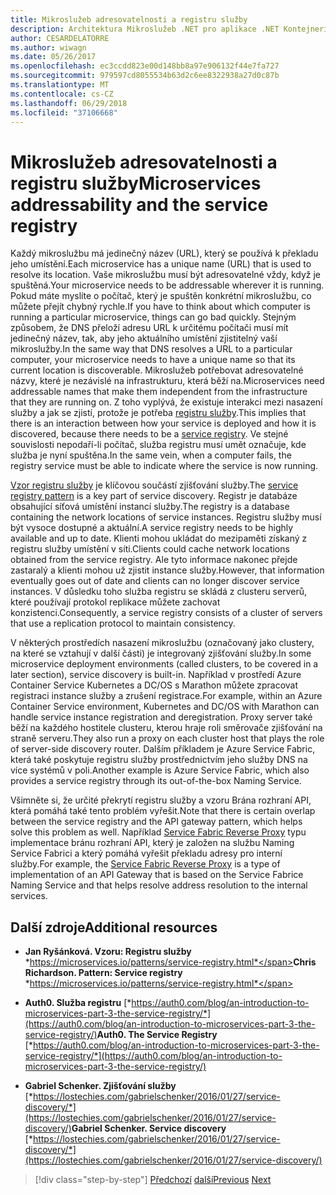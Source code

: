 ```yaml
---
title: Mikroslužeb adresovatelnosti a registru služby
description: Architektura Mikroslužeb .NET pro aplikace .NET Kontejnerizované | Mikroslužeb adresovatelnosti a registru služby
author: CESARDELATORRE
ms.author: wiwagn
ms.date: 05/26/2017
ms.openlocfilehash: ec3ccdd823e00d148bb8a97e906132f44e7fa727
ms.sourcegitcommit: 979597cd8055534b63d2c6ee8322938a27d0c87b
ms.translationtype: MT
ms.contentlocale: cs-CZ
ms.lasthandoff: 06/29/2018
ms.locfileid: "37106668"
---
```

# <a name="microservices-addressability-and-the-service-registry"></a><span data-ttu-id="cdddf-103">Mikroslužeb adresovatelnosti a registru služby</span><span class="sxs-lookup"><span data-stu-id="cdddf-103">Microservices addressability and the service registry</span></span>

<span data-ttu-id="cdddf-104">Každý mikroslužbu má jedinečný název (URL), který se používá k překladu jeho umístění.</span><span class="sxs-lookup"><span data-stu-id="cdddf-104">Each microservice has a unique name (URL) that is used to resolve its location.</span></span> <span data-ttu-id="cdddf-105">Vaše mikroslužbu musí být adresovatelné vždy, když je spuštěná.</span><span class="sxs-lookup"><span data-stu-id="cdddf-105">Your microservice needs to be addressable wherever it is running.</span></span> <span data-ttu-id="cdddf-106">Pokud máte myslíte o počítač, který je spuštěn konkrétní mikroslužbu, co můžete přejít chybný rychle.</span><span class="sxs-lookup"><span data-stu-id="cdddf-106">If you have to think about which computer is running a particular microservice, things can go bad quickly.</span></span> <span data-ttu-id="cdddf-107">Stejným způsobem, že DNS přeloží adresu URL k určitému počítači musí mít jedinečný název, tak, aby jeho aktuálního umístění zjistitelný vaší mikroslužby.</span><span class="sxs-lookup"><span data-stu-id="cdddf-107">In the same way that DNS resolves a URL to a particular computer, your microservice needs to have a unique name so that its current location is discoverable.</span></span> <span data-ttu-id="cdddf-108">Mikroslužeb potřebovat adresovatelné názvy, které je nezávislé na infrastrukturu, která běží na.</span><span class="sxs-lookup"><span data-stu-id="cdddf-108">Microservices need addressable names that make them independent from the infrastructure that they are running on.</span></span> <span data-ttu-id="cdddf-109">Z toho vyplývá, že existuje interakci mezi nasazení služby a jak se zjistí, protože je potřeba [registru služby](https://microservices.io/patterns/service-registry.html).</span><span class="sxs-lookup"><span data-stu-id="cdddf-109">This implies that there is an interaction between how your service is deployed and how it is discovered, because there needs to be a [service registry](https://microservices.io/patterns/service-registry.html).</span></span> <span data-ttu-id="cdddf-110">Ve stejné souvislosti nepodaří-li počítač, služba registru musí umět označuje, kde služba je nyní spuštěna.</span><span class="sxs-lookup"><span data-stu-id="cdddf-110">In the same vein, when a computer fails, the registry service must be able to indicate where the service is now running.</span></span>

<span data-ttu-id="cdddf-111">[Vzor registru služby](https://microservices.io/patterns/service-registry.html) je klíčovou součástí zjišťování služby.</span><span class="sxs-lookup"><span data-stu-id="cdddf-111">The [service registry pattern](https://microservices.io/patterns/service-registry.html) is a key part of service discovery.</span></span> <span data-ttu-id="cdddf-112">Registr je databáze obsahující síťová umístění instancí služby.</span><span class="sxs-lookup"><span data-stu-id="cdddf-112">The registry is a database containing the network locations of service instances.</span></span> <span data-ttu-id="cdddf-113">Registru služby musí být vysoce dostupné a aktuální.</span><span class="sxs-lookup"><span data-stu-id="cdddf-113">A service registry needs to be highly available and up to date.</span></span> <span data-ttu-id="cdddf-114">Klienti mohou ukládat do mezipaměti získaný z registru služby umístění v síti.</span><span class="sxs-lookup"><span data-stu-id="cdddf-114">Clients could cache network locations obtained from the service registry.</span></span> <span data-ttu-id="cdddf-115">Ale tyto informace nakonec přejde zastaralý a klienti mohou už zjistit instance služby.</span><span class="sxs-lookup"><span data-stu-id="cdddf-115">However, that information eventually goes out of date and clients can no longer discover service instances.</span></span> <span data-ttu-id="cdddf-116">V důsledku toho služba registru se skládá z clusteru serverů, které používají protokol replikace můžete zachovat konzistenci.</span><span class="sxs-lookup"><span data-stu-id="cdddf-116">Consequently, a service registry consists of a cluster of servers that use a replication protocol to maintain consistency.</span></span>

<span data-ttu-id="cdddf-117">V některých prostředích nasazení mikroslužbu (označovaný jako clustery, na které se vztahují v další části) je integrovaný zjišťování služby.</span><span class="sxs-lookup"><span data-stu-id="cdddf-117">In some microservice deployment environments (called clusters, to be covered in a later section), service discovery is built-in.</span></span> <span data-ttu-id="cdddf-118">Například v prostředí Azure Container Service Kubernetes a DC/OS s Marathon můžete zpracovat registraci instance služby a zrušení registrace.</span><span class="sxs-lookup"><span data-stu-id="cdddf-118">For example, within an Azure Container Service environment, Kubernetes and DC/OS with Marathon can handle service instance registration and deregistration.</span></span> <span data-ttu-id="cdddf-119">Proxy server také běží na každého hostitele clusteru, kterou hraje roli směrovače zjišťování na straně serveru.</span><span class="sxs-lookup"><span data-stu-id="cdddf-119">They also run a proxy on each cluster host that plays the role of server-side discovery router.</span></span> <span data-ttu-id="cdddf-120">Dalším příkladem je Azure Service Fabric, která také poskytuje registru služby prostřednictvím jeho služby DNS na více systémů v poli.</span><span class="sxs-lookup"><span data-stu-id="cdddf-120">Another example is Azure Service Fabric, which also provides a service registry through its out-of-the-box Naming Service.</span></span>

<span data-ttu-id="cdddf-121">Všimněte si, že určité překrytí registru služby a vzoru Brána rozhraní API, která pomáhá také tento problém vyřešit.</span><span class="sxs-lookup"><span data-stu-id="cdddf-121">Note that there is certain overlap between the service registry and the API gateway pattern, which helps solve this problem as well.</span></span> <span data-ttu-id="cdddf-122">Například [Service Fabric Reverse Proxy](https://docs.microsoft.com/azure/service-fabric/service-fabric-reverseproxy) typu implementace bránu rozhraní API, který je založen na službu Naming Service Fabrici a který pomáhá vyřešit překladu adresy pro interní služby.</span><span class="sxs-lookup"><span data-stu-id="cdddf-122">For example, the [Service Fabric Reverse Proxy](https://docs.microsoft.com/azure/service-fabric/service-fabric-reverseproxy) is a type of implementation of an API Gateway that is based on the Service Fabrice Naming Service and that helps resolve address resolution to the internal services.</span></span>

## <a name="additional-resources"></a><span data-ttu-id="cdddf-123">Další zdroje</span><span class="sxs-lookup"><span data-stu-id="cdddf-123">Additional resources</span></span>

-   <span data-ttu-id="cdddf-124">**Jan Ryšánková. Vzoru: Registru služby**
    *https://microservices.io/patterns/service-registry.html*</span><span class="sxs-lookup"><span data-stu-id="cdddf-124">**Chris Richardson. Pattern: Service registry**
*https://microservices.io/patterns/service-registry.html*</span></span>

-   <span data-ttu-id="cdddf-125">**Auth0. Služba registru**
    [*https://auth0.com/blog/an-introduction-to-microservices-part-3-the-service-registry/*](https://auth0.com/blog/an-introduction-to-microservices-part-3-the-service-registry/)</span><span class="sxs-lookup"><span data-stu-id="cdddf-125">**Auth0. The Service Registry**
[*https://auth0.com/blog/an-introduction-to-microservices-part-3-the-service-registry/*](https://auth0.com/blog/an-introduction-to-microservices-part-3-the-service-registry/)</span></span>

-   <span data-ttu-id="cdddf-126">**Gabriel Schenker. Zjišťování služby**
    [*https://lostechies.com/gabrielschenker/2016/01/27/service-discovery/*](https://lostechies.com/gabrielschenker/2016/01/27/service-discovery/)</span><span class="sxs-lookup"><span data-stu-id="cdddf-126">**Gabriel Schenker. Service discovery**
[*https://lostechies.com/gabrielschenker/2016/01/27/service-discovery/*](https://lostechies.com/gabrielschenker/2016/01/27/service-discovery/)</span></span>


>[!div class="step-by-step"]
<span data-ttu-id="cdddf-127">[Předchozí](maintain-microservice-apis.md)
[další](microservice-based-composite-ui-shape-layout.md)</span><span class="sxs-lookup"><span data-stu-id="cdddf-127">[Previous](maintain-microservice-apis.md)
[Next](microservice-based-composite-ui-shape-layout.md)</span></span>
